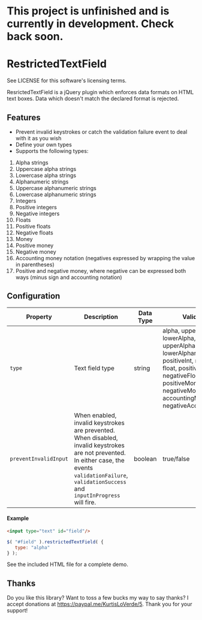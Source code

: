 # This project is unfinished and is currently in development.  Check back soon.

RestrictedTextField
===================

See LICENSE for this software's licensing terms.

ResrictedTextField is a jQuery plugin which enforces data formats on HTML text boxes.  Data which doesn't match the declared format is rejected.


## Features

* Prevent invalid keystrokes or catch the validation failure event to deal with it as you wish
* Define your own types
* Supports the following types:

1.  Alpha strings
2.  Uppercase alpha strings
3.  Lowercase alpha strings
4.  Alphanumeric strings
5.  Uppercase alphanumeric strings
6.  Lowercase alphanumeric strings
7.  Integers
8.  Positive integers
9.  Negative integers
10.  Floats
11.  Positive floats
12.  Negative floats
13.  Money
14.  Positive money
15.  Negative money
16.  Accounting money notation (negatives expressed by wrapping the value in parentheses)
17.  Positive and negative money, where negative can be expressed both ways (minus sign and accounting notation)


## Configuration

| Property | Description   | Data Type | Valid Values         | Default Value |
| -------- | --------------|---------- |----------------------|---------------|
| `type`   | Text field type | string | alpha, upperAlpha, lowerAlpha, alphanumeric, upperAlphanumeric, lowerAlphanumeric, int, positiveInt, negativeInt, float, positiveFloat, negativeFloat, money, positiveMoney, negativeMoney, accountingMoney, negativeAccountingMoney| null |
| `preventInvalidInput` | When enabled, invalid keystrokes are prevented.  When disabled, invalid keystrokes are not prevented.  In either case, the events `validationFailure`, `validationSuccess` and `inputInProgress` will fire. | boolean | true/false | true |


#### Example


```html
<input type="text" id="field"/>
```
```javascript
$( "#field" ).restrictedTextField( {
   type: "alpha"
} );
```

See the included HTML file for a complete demo.


## Thanks

Do you like this library?  Want to toss a few bucks my way to say thanks?  I accept donations at https://paypal.me/KurtisLoVerde/5.  Thank you for your support!
